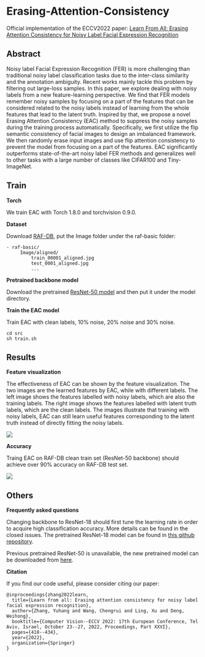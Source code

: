 # Erasing-Attention-Consistency
Official implementation of the ECCV2022 paper: [Learn From All: Erasing Attention Consistency for Noisy Label Facial Expression Recognition](https://arxiv.org/pdf/2207.10299.pdf)



## Abstract
Noisy label Facial Expression Recognition (FER) is more challenging than traditional noisy label classification tasks due to the inter-class similarity and the annotation ambiguity. Recent works mainly tackle this problem by filtering out large-loss samples. In this paper, we explore dealing with noisy labels from a new feature-learning perspective. We find that FER models remember noisy samples by focusing on a part of the features that can be considered related to the noisy labels instead of learning from the whole features that lead to the latent truth. Inspired by that, we propose a novel Erasing Attention Consistency (EAC) method to suppress the noisy samples during the training process automatically. Specifically, we first utilize the flip semantic consistency of facial images to design an imbalanced framework. We then randomly erase input images and use flip attention consistency to prevent the model from focusing on a part of the features. EAC significantly outperforms state-of-the-art noisy label FER methods and generalizes well to other tasks with a large number of classes like CIFAR100 and Tiny-ImageNet.



## Train

**Torch** 

We train EAC with Torch 1.8.0 and torchvision 0.9.0.

**Dataset**

Download [RAF-DB](http://www.whdeng.cn/RAF/model1.html#dataset), put the Image folder under the raf-basic folder:
```key
- raf-basic/
	 Image/aligned/
	     train_00001_aligned.jpg
	     test_0001_aligned.jpg
	     ...

```

**Pretrained backbone model**

Download the pretrained [ResNet-50 model](https://github.com/ox-vgg/vgg_face2/blob/master/README.md) and then put it under the model directory. 

**Train the EAC model**

Train EAC with clean labels, 10\% noise, 20\% noise and 30\% noise. 

```key
cd src
sh train.sh
```


## Results

**Feature visualization**

The effectiveness of EAC can be shown by the feature visualization. The two images are the learned features by EAC, while with different labels. The left image shows the features labelled with noisy labels, which are also the training labels. The right image shows the features labelled with latent truth labels, which are the clean labels. The images illustrate that training with noisy labels, EAC can still learn useful features corresponding to the latent truth instead of directly fitting the noisy labels.

![](https://github.com/zyh-uaiaaaa/Erasing-Attention-Consistency/blob/main/imgs/feature_visualization.png)

**Accuracy**

Traing EAC on RAF-DB clean train set (ResNet-50 backbone) should achieve over 90\% accuracy on RAF-DB test set.

![](https://github.com/zyh-uaiaaaa/Erasing-Attention-Consistency/blob/main/imgs/accuracy.png)


## Others

**Frequently asked questions**

Changing backbone to ResNet-18 should first tune the learning rate in order to acquire high classification accuracy. More details can be found in the closed issues. The pretrained ResNet-18 model can be found in [this github repository](https://github.com/zyh-uaiaaaa/Relative-Uncertainty-Learning).

Previous pretrained ResNet-50 is unavailable, the new pretrained model can be downloaded from [here](https://drive.google.com/file/d/1yQRdhSnlocOsZA4uT_8VO0-ZeLXF4gKd/view?usp=sharing).


**Citation**

If you find our code useful, please consider citing our paper:

```shell
@inproceedings{zhang2022learn,
  title={Learn from all: Erasing attention consistency for noisy label facial expression recognition},
  author={Zhang, Yuhang and Wang, Chengrui and Ling, Xu and Deng, Weihong},
  booktitle={Computer Vision--ECCV 2022: 17th European Conference, Tel Aviv, Israel, October 23--27, 2022, Proceedings, Part XXVI},
  pages={418--434},
  year={2022},
  organization={Springer}
}
```
